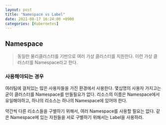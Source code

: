 ```yaml
---
layout: post
title: "Namespace vs Label"
date: 2021-08-17 16:24:00 +0900
categories: [Kubernetes]
---
```


## Namespace

> 동일한 물리클러스터를 기반으로 여러 가상 클러스터를 지원한다. 이런 가상 클러스터를  Namespace라고 한다.

### 사용해야되는 경우

여러팀에 걸처있는 많은 사용자들을 가진 환경에서 사용한다. 몇십명의 사용자 가지고는 굳이 클러스터를 Namespace를 만들필요가 없다. 리소스의 이름은 Namespace에서 유일해야하고, 하나의 리소스는 하나의 Namespace에 있어야 한다.

약간씩 다른 리소스들을 구별하기 위해서, 여러 Namespace를 사용할 필요는 없다. 같은 Namespace에 있는 자원들을 서로 구별하기 위해서는 Label을 사용하라.
